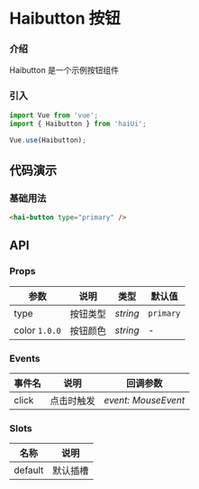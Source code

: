 # Haibutton 按钮

### 介绍

Haibutton 是一个示例按钮组件

### 引入

```js
import Vue from 'vue';
import { Haibutton } from 'haiUi';

Vue.use(Haibutton);
```

## 代码演示

### 基础用法

```html
<hai-button type="primary" />
```

## API

### Props

| 参数          | 说明     | 类型     | 默认值    |
| ------------- | -------- | -------- | --------- |
| type          | 按钮类型 | _string_ | `primary` |
| color `1.0.0` | 按钮颜色 | _string_ | -         |

### Events

| 事件名 | 说明       | 回调参数            |
| ------ | ---------- | ------------------- |
| click  | 点击时触发 | _event: MouseEvent_ |

### Slots

| 名称    | 说明     |
| ------- | -------- |
| default | 默认插槽 |
